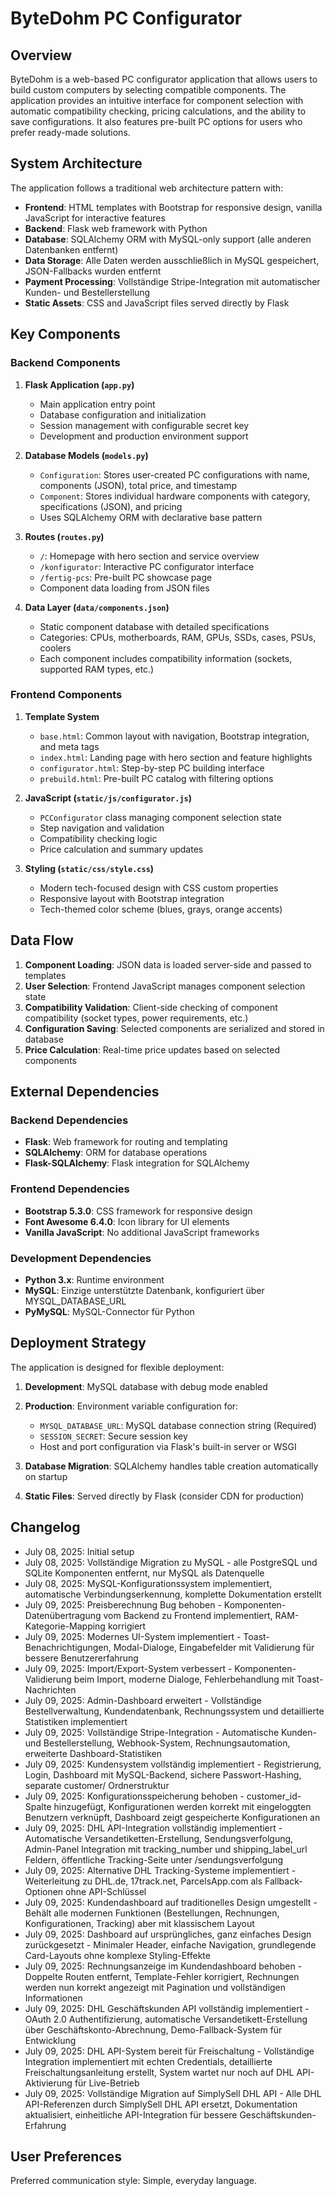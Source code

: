 # ByteDohm PC Configurator

## Overview

ByteDohm is a web-based PC configurator application that allows users to build custom computers by selecting compatible components. The application provides an intuitive interface for component selection with automatic compatibility checking, pricing calculations, and the ability to save configurations. It also features pre-built PC options for users who prefer ready-made solutions.

## System Architecture

The application follows a traditional web architecture pattern with:

- **Frontend**: HTML templates with Bootstrap for responsive design, vanilla JavaScript for interactive features
- **Backend**: Flask web framework with Python
- **Database**: SQLAlchemy ORM with MySQL-only support (alle anderen Datenbanken entfernt)
- **Data Storage**: Alle Daten werden ausschließlich in MySQL gespeichert, JSON-Fallbacks wurden entfernt
- **Payment Processing**: Vollständige Stripe-Integration mit automatischer Kunden- und Bestellerstellung
- **Static Assets**: CSS and JavaScript files served directly by Flask

## Key Components

### Backend Components

1. **Flask Application (`app.py`)**
   - Main application entry point
   - Database configuration and initialization
   - Session management with configurable secret key
   - Development and production environment support

2. **Database Models (`models.py`)**
   - `Configuration`: Stores user-created PC configurations with name, components (JSON), total price, and timestamp
   - `Component`: Stores individual hardware components with category, specifications (JSON), and pricing
   - Uses SQLAlchemy ORM with declarative base pattern

3. **Routes (`routes.py`)**
   - `/`: Homepage with hero section and service overview
   - `/konfigurator`: Interactive PC configurator interface
   - `/fertig-pcs`: Pre-built PC showcase page
   - Component data loading from JSON files

4. **Data Layer (`data/components.json`)**
   - Static component database with detailed specifications
   - Categories: CPUs, motherboards, RAM, GPUs, SSDs, cases, PSUs, coolers
   - Each component includes compatibility information (sockets, supported RAM types, etc.)

### Frontend Components

1. **Template System**
   - `base.html`: Common layout with navigation, Bootstrap integration, and meta tags
   - `index.html`: Landing page with hero section and feature highlights
   - `configurator.html`: Step-by-step PC building interface
   - `prebuild.html`: Pre-built PC catalog with filtering options

2. **JavaScript (`static/js/configurator.js`)**
   - `PCConfigurator` class managing component selection state
   - Step navigation and validation
   - Compatibility checking logic
   - Price calculation and summary updates

3. **Styling (`static/css/style.css`)**
   - Modern tech-focused design with CSS custom properties
   - Responsive layout with Bootstrap integration
   - Tech-themed color scheme (blues, grays, orange accents)

## Data Flow

1. **Component Loading**: JSON data is loaded server-side and passed to templates
2. **User Selection**: Frontend JavaScript manages component selection state
3. **Compatibility Validation**: Client-side checking of component compatibility (socket types, power requirements, etc.)
4. **Configuration Saving**: Selected components are serialized and stored in database
5. **Price Calculation**: Real-time price updates based on selected components

## External Dependencies

### Backend Dependencies
- **Flask**: Web framework for routing and templating
- **SQLAlchemy**: ORM for database operations
- **Flask-SQLAlchemy**: Flask integration for SQLAlchemy

### Frontend Dependencies
- **Bootstrap 5.3.0**: CSS framework for responsive design
- **Font Awesome 6.4.0**: Icon library for UI elements
- **Vanilla JavaScript**: No additional JavaScript frameworks

### Development Dependencies
- **Python 3.x**: Runtime environment
- **MySQL**: Einzige unterstützte Datenbank, konfiguriert über MYSQL_DATABASE_URL
- **PyMySQL**: MySQL-Connector für Python

## Deployment Strategy

The application is designed for flexible deployment:

1. **Development**: MySQL database with debug mode enabled
2. **Production**: Environment variable configuration for:
   - `MYSQL_DATABASE_URL`: MySQL database connection string (Required)
   - `SESSION_SECRET`: Secure session key
   - Host and port configuration via Flask's built-in server or WSGI

3. **Database Migration**: SQLAlchemy handles table creation automatically on startup
4. **Static Files**: Served directly by Flask (consider CDN for production)

## Changelog

- July 08, 2025: Initial setup
- July 08, 2025: Vollständige Migration zu MySQL - alle PostgreSQL und SQLite Komponenten entfernt, nur MySQL als Datenquelle
- July 08, 2025: MySQL-Konfigurationssystem implementiert, automatische Verbindungserkennung, komplette Dokumentation erstellt
- July 09, 2025: Preisberechnung Bug behoben - Komponenten-Datenübertragung vom Backend zu Frontend implementiert, RAM-Kategorie-Mapping korrigiert
- July 09, 2025: Modernes UI-System implementiert - Toast-Benachrichtigungen, Modal-Dialoge, Eingabefelder mit Validierung für bessere Benutzererfahrung
- July 09, 2025: Import/Export-System verbessert - Komponenten-Validierung beim Import, moderne Dialoge, Fehlerbehandlung mit Toast-Nachrichten
- July 09, 2025: Admin-Dashboard erweitert - Vollständige Bestellverwaltung, Kundendatenbank, Rechnungssystem und detaillierte Statistiken implementiert
- July 09, 2025: Vollständige Stripe-Integration - Automatische Kunden- und Bestellerstellung, Webhook-System, Rechnungsautomation, erweiterte Dashboard-Statistiken
- July 09, 2025: Kundensystem vollständig implementiert - Registrierung, Login, Dashboard mit MySQL-Backend, sichere Passwort-Hashing, separate customer/ Ordnerstruktur
- July 09, 2025: Konfigurationsspeicherung behoben - customer_id-Spalte hinzugefügt, Konfigurationen werden korrekt mit eingeloggten Benutzern verknüpft, Dashboard zeigt gespeicherte Konfigurationen an
- July 09, 2025: DHL API-Integration vollständig implementiert - Automatische Versandetiketten-Erstellung, Sendungsverfolgung, Admin-Panel Integration mit tracking_number und shipping_label_url Feldern, öffentliche Tracking-Seite unter /sendungsverfolgung
- July 09, 2025: Alternative DHL Tracking-Systeme implementiert - Weiterleitung zu DHL.de, 17track.net, ParcelsApp.com als Fallback-Optionen ohne API-Schlüssel
- July 09, 2025: Kundendashboard auf traditionelles Design umgestellt - Behält alle modernen Funktionen (Bestellungen, Rechnungen, Konfigurationen, Tracking) aber mit klassischem Layout
- July 09, 2025: Dashboard auf ursprüngliches, ganz einfaches Design zurückgesetzt - Minimaler Header, einfache Navigation, grundlegende Card-Layouts ohne komplexe Styling-Effekte
- July 09, 2025: Rechnungsanzeige im Kundendashboard behoben - Doppelte Routen entfernt, Template-Fehler korrigiert, Rechnungen werden nun korrekt angezeigt mit Pagination und vollständigen Informationen
- July 09, 2025: DHL Geschäftskunden API vollständig implementiert - OAuth 2.0 Authentifizierung, automatische Versandetikett-Erstellung über Geschäftskonto-Abrechnung, Demo-Fallback-System für Entwicklung
- July 09, 2025: DHL API-System bereit für Freischaltung - Vollständige Integration implementiert mit echten Credentials, detaillierte Freischaltungsanleitung erstellt, System wartet nur noch auf DHL API-Aktivierung für Live-Betrieb
- July 09, 2025: Vollständige Migration auf SimplySell DHL API - Alle DHL API-Referenzen durch SimplySell DHL API ersetzt, Dokumentation aktualisiert, einheitliche API-Integration für bessere Geschäftskunden-Erfahrung

## User Preferences

Preferred communication style: Simple, everyday language.